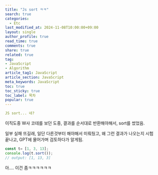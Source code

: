 ```yaml
---
title: "Js sort ㅋㅋ"
search: true
categories:
  - Etc
last_modified_at: 2024-11-08T10:00:00+09:00
layout: single
author_profile: true
read_time: true
comments: true
share: true
related: true
tag:
- JavaScript
- Algorithm
article_tag1: JavaScript
article_section: JavaScript
meta_keywords: JavaScript
toc: true
toc_sticky: true
toc_label: 목차
popular: true
---
```


```yaml
JS sort... 네?
```

이직도중 W사 코테를 보던 도중, 결과를 순서대로 반환해야해서, sort를 썼었음.

일부 실패 뜨길래, 일단 다른것부터 해야해서 미뤄뒀고, 왜 그런 결과가 나오는지 시험 끝나고, GPT에 물어가며 검토하다가 알게됨.

```js
const t= [1, 3, 13];
console.log(t.sort());
// output: [1, 13, 3]
```

아.... 이건 좀ㅋㅋㅋㅋㅋㅋ
